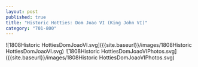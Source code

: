```yaml
---
layout: post
published: true
title: "Historic Hotties: Dom Joao VI (King John VI)"
category: "701-800"
---
```


![1808Historic HottiesDomJoaoVI.svg]({{site.baseurl}}/images/1808Historic HottiesDomJoaoVI.svg)
![1808Historic HottiesDomJoaoVIPhotos.svg]({{site.baseurl}}/images/1808Historic HottiesDomJoaoVIPhotos.svg)


